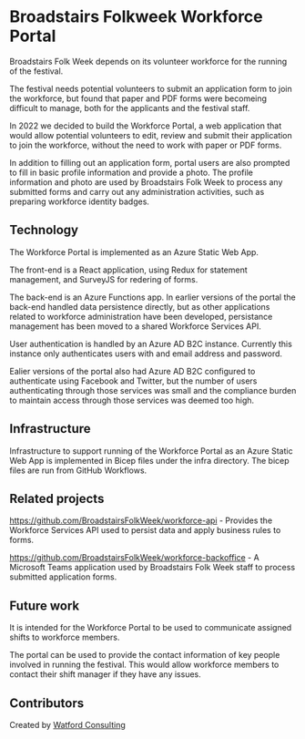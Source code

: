 # Broadstairs Folkweek Workforce Portal

Broadstairs Folk Week depends on its volunteer workforce for the running of the festival.

The festival needs potential volunteers to submit an application form to join the workforce, but found that paper and PDF forms were becomeing difficult to manage, both for the applicants and the festival staff.

In 2022 we decided to build the Workforce Portal, a web application that would allow potential volunteers to edit, review and submit their application to join the workforce, without the need to work with paper or PDF forms.

In addition to filling out an application form, portal users are also prompted to fill in basic profile information and provide a photo. The profile information and photo are used by Broadstairs Folk Week to process any submitted forms and carry out any administration activities, such as preparing workforce identity badges.

## Technology

The Workforce Portal is implemented as an Azure Static Web App.

The front-end is a React application, using Redux for statement management, and SurveyJS for redering of forms.

The back-end is an Azure Functions app. In earlier versions of the portal the back-end handled data persistence directly, but as other applications related to workforce administration have been developed, persistance management has been moved to a shared Workforce Services API.

User authentication is handled by an Azure AD B2C instance. Currently this instance only authenticates users with and email address and password.

Ealier versions of the portal also had Azure AD B2C configured to authenticate using Facebook and Twitter, but the number of users authenticating through those services was small and the compliance burden to maintain access through those services was deemed too high.

## Infrastructure

Infrastructure to support running of the Workforce Portal as an Azure Static Web App is implemented in Bicep files under the infra directory. The bicep files are run from GitHub Workflows.

## Related projects

https://github.com/BroadstairsFolkWeek/workforce-api - Provides the Workforce Services API used to persist data and apply business rules to forms.

https://github.com/BroadstairsFolkWeek/workforce-backoffice - A Microsoft Teams application used by Broadstairs Folk Week staff to process submitted application forms.

## Future work

It is intended for the Workforce Portal to be used to communicate assigned shifts to workforce members.

The portal can be used to provide the contact information of key people involved in running the festival. This would allow workforce members to contact their shift manager if they have any issues.

## Contributors

Created by [Watford Consulting](https://watfordconsulting.com/)
